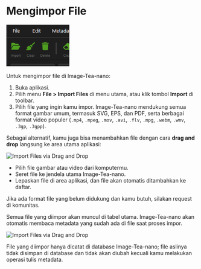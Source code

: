 # Mengimpor File

![Importing Files](res\images\importing_files.png)

Untuk mengimpor file di Image-Tea-nano:

1. Buka aplikasi.
2. Pilih menu **File > Import Files** di menu utama, atau klik tombol **Import** di toolbar.
3. Pilih file yang ingin kamu impor. Image-Tea-nano mendukung semua format gambar umum, termasuk SVG, EPS, dan PDF, serta berbagai format video populer (`.mp4`, `.mpeg`, `.mov`, `.avi`, `.flv`, `.mpg`, `.webm`, `.wmv`, `.3gp`, `.3gpp`).

Sebagai alternatif, kamu juga bisa menambahkan file dengan cara **drag and drop** langsung ke area utama aplikasi:

![Import Files via Drag and Drop](drag_and_drop_to_import_files.png)

- Pilih file gambar atau video dari komputermu.
- Seret file ke jendela utama Image-Tea-nano.
- Lepaskan file di area aplikasi, dan file akan otomatis ditambahkan ke daftar.

Jika ada format file yang belum didukung dan kamu butuh, silakan request di komunitas.

Semua file yang diimpor akan muncul di tabel utama. Image-Tea-nano akan otomatis membaca metadata yang sudah ada di file saat proses impor.

![Import Files via Drag and Drop](main_table.png)

File yang diimpor hanya dicatat di database Image-Tea-nano; file aslinya tidak disimpan di database dan tidak akan diubah kecuali kamu melakukan operasi tulis metadata.
